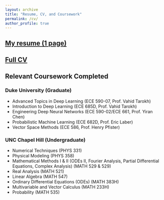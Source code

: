 ```yaml
---
layout: archive
title: "Resume, CV, and Coursework"
permalink: /cv/
author_profile: true
---
```

## [My resume (1 page)](../files/resume.pdf)

## [Full CV](../files/cv.pdf)

## Relevant Coursework Completed

### Duke University (Graduate)

- Advanced Topics in Deep Learning (ECE 590-07, Prof. Vahid Tarokh)
- Introduction to Deep Learning (ECE 685D, Prof. Vahid Tarokh)
- Engineering Deep Neural Networks (ECE 590-02/ECE 661, Prof. Yiran Chen)
- Probabilistic Machine Learning (ECE 682D, Prof. Eric Laber)
- Vector Space Methods (ECE 586, Prof. Henry Pfister)

### UNC Chapel Hill (Undergraduate)

- Numerical Techniques (PHYS 331)
- Physical Modeling (PHYS 358)
- Mathematical Methods I & II (ODEs II, Fourier Analysis, Partial Differential Equations, Complex Analysis) (MATH 529 & 529)
- Real Analysis (MATH 521)
- Linear Algebra (MATH 547)
- Ordinary Differential Equations (ODEs) (MATH 383H)
- Multivariable and Vector Calculus (MATH 233H)
- Probability (MATH 535)
